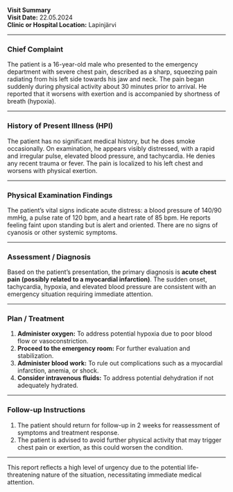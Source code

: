 

**Visit Summary**  
**Visit Date:** 22.05.2024  
**Clinic or Hospital Location:** Lapinjärvi  

---

### **Chief Complaint**  
The patient is a 16-year-old male who presented to the emergency department with severe chest pain, described as a sharp, squeezing pain radiating from his left side towards his jaw and neck. The pain began suddenly during physical activity about 30 minutes prior to arrival. He reported that it worsens with exertion and is accompanied by shortness of breath (hypoxia).  

---

### **History of Present Illness (HPI)**  
The patient has no significant medical history, but he does smoke occasionally. On examination, he appears visibly distressed, with a rapid and irregular pulse, elevated blood pressure, and tachycardia. He denies any recent trauma or fever. The pain is localized to his left chest and worsens with physical exertion.  

---

### **Physical Examination Findings**  
The patient’s vital signs indicate acute distress: a blood pressure of 140/90 mmHg, a pulse rate of 120 bpm, and a heart rate of 85 bpm. He reports feeling faint upon standing but is alert and oriented. There are no signs of cyanosis or other systemic symptoms.  

---

### **Assessment / Diagnosis**  
Based on the patient’s presentation, the primary diagnosis is **acute chest pain (possibly related to a myocardial infarction)**. The sudden onset, tachycardia, hypoxia, and elevated blood pressure are consistent with an emergency situation requiring immediate attention.

---

### **Plan / Treatment**  
1. **Administer oxygen:** To address potential hypoxia due to poor blood flow or vasoconstriction.  
2. **Proceed to the emergency room:** For further evaluation and stabilization.  
3. **Administer blood work:** To rule out complications such as a myocardial infarction, anemia, or shock.  
4. **Consider intravenous fluids:** To address potential dehydration if not adequately hydrated.  

---

### **Follow-up Instructions**  
1. The patient should return for follow-up in 2 weeks for reassessment of symptoms and treatment response.  
2. The patient is advised to avoid further physical activity that may trigger chest pain or exertion, as this could worsen the condition.  

--- 

This report reflects a high level of urgency due to the potential life-threatening nature of the situation, necessitating immediate medical attention.